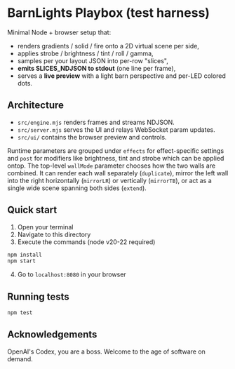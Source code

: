 # BarnLights Playbox (test harness)

Minimal Node + browser setup that:
- renders gradients / solid / fire onto a 2D virtual scene per side,
- applies strobe / brightness / tint / roll / gamma,
- samples per your layout JSON into per-row "slices",
- **emits SLICES_NDJSON to stdout** (one line per frame),
- serves a **live preview** with a light barn perspective and per-LED colored dots.

## Architecture
- `src/engine.mjs` renders frames and streams NDJSON.
- `src/server.mjs` serves the UI and relays WebSocket param updates.
- `src/ui/` contains the browser preview and controls.

Runtime parameters are grouped under `effects` for effect-specific settings
and `post` for modifiers like brightness, tint and strobe which can be applied ontop.
The top-level `wallMode` parameter chooses how the two walls are combined.
It can render each wall separately (`duplicate`), mirror the left wall into
the right horizontally (`mirrorLR`) or vertically (`mirrorTB`), or act as a
single wide scene spanning both sides (`extend`).

## Quick start
1. Open your terminal
2. Navigate to this directory
3. Execute the commands (node v20-22 required)
```bash
npm install
npm start
```
4.  Go to `localhost:8080` in your browser

## Running tests
```bash
npm test
```

## Acknowledgements
OpenAI's Codex, you are a boss. Welcome to the age of software on demand.

